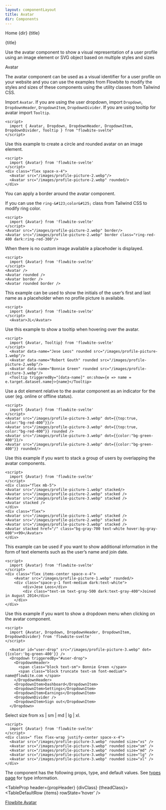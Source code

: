 ```yaml
---
layout: componentLayout
title: Avatar
dir: Components
---
```


<script>
  import { Htwo, ExampleDiv, GitHubSource, CompoDescription, TableProp, TableDefaultRow} from '../utils'
  import { Breadcrumb, BreadcrumbItem, Heading, P, A } from '$lib'

  import alertProp from '../props/Avatar.json'
  // Props table
  export let items = alertProp.props
	let propHeader = ['Name', 'Type', 'Default']

	let divClass='w-full relative overflow-x-auto shadow-md sm:rounded-lg py-4'
  let theadClass ='text-xs text-gray-700 uppercase bg-gray-50 dark:bg-gray-700 dark:text-white'

  let name;
</script>

<Breadcrumb class="pb-8">
  <BreadcrumbItem href="/" home >Home</BreadcrumbItem>
  <BreadcrumbItem>{dir}</BreadcrumbItem>
  <BreadcrumbItem>{title}</BreadcrumbItem>
</Breadcrumb>

<Heading class="mb-2" tag="h1" customSize="text-3xl">{title}</Heading>


<CompoDescription>Use the avatar component to show a visual representation of a user profile using an image element or SVG object based on multiple styles and sizes</CompoDescription>

<ExampleDiv>
<GitHubSource href="avatar/Avatar.svelte">Avatar</GitHubSource>
</ExampleDiv>

The avatar component can be used as a visual identifier for a user profile on your website and you can use the examples from Flowbite to modify the styles and sizes of these components using the utility classes from Tailwind CSS.

<Htwo label="Setup" />

Import `Avatar`.
If you are using the user dropdown, import `Dropdown`, `DropdownHeader`, `DropdownItem`, `DropdownDivider`.
If you are using tooltip for avatar import `Tooltip`.

```svelte
<script>
  import { Avatar, Dropdown, DropdownHeader, DropdownItem, DropdownDivider, Tooltip } from "flowbite-svelte"
</script>
```

<Htwo label="Default avatar" />

Use this example to create a circle and rounded avatar on an image element.

```svelte example class="flex flex-col gap-4" hideScript
<script>
  import {Avatar} from 'flowbite-svelte'
</script>
<div class="flex space-x-4">
  <Avatar src="/images/profile-picture-2.webp"/>
  <Avatar src="/images/profile-picture-2.webp" rounded/>
</div>
```

<Htwo label="Bordered" />

You can apply a border around the avatar component.

If you can use the `ring-&#123;color&#125;` class from Tailwind CSS to modify ring color.

```svelte example class="flex gap-4" hideScript
<script>
  import {Avatar} from 'flowbite-svelte'
</script>
<Avatar src="/images/profile-picture-2.webp" border/>
<Avatar src="/images/profile-picture-2.webp" border class="ring-red-400 dark:ring-red-300"/>
```

<Htwo label="Placeholder" />

When there is no custom image available a placehoder is displayed.

```svelte example class="flex gap-4" hideScript
<script>
  import {Avatar} from 'flowbite-svelte'
</script>
<Avatar />
<Avatar rounded />
<Avatar border />
<Avatar rounded border />
```

<Htwo label="Placeholder initials" />

This example can be used to show the initials of the user’s first and last name as a placeholder when no profile picture is available.

```svelte example class="flex flex-col gap-4" hideScript
<script>
  import {Avatar} from 'flowbite-svelte'
</script>
  <Avatar>JL</Avatar>
```

<Htwo label="Avatar tooltip" />

Use this example to show a tooltip when hovering over the avatar.

```svelte example class="flex gap-4"
<script>
  import {Avatar, Tooltip} from 'flowbite-svelte'
</script>
  <Avatar data-name="Jese Leos" rounded src="/images/profile-picture-1.webp"/>
  <Avatar data-name="Robert Gouth" rounded src="/images/profile-picture-2.webp"/>
  <Avatar data-name="Bonnie Green" rounded src="/images/profile-picture-3.webp"/>
  <Tooltip triggeredBy="[data-name]" on:show={e => name = e.target.dataset.name}>{name}</Tooltip>
```

<Htwo label="Dot indicator" />

Use a dot element relative to the avatar component as an indicator for the user (eg. online or offline status).

```svelte example class="flex gap-4" hideScript
<script>
  import {Avatar} from 'flowbite-svelte'
</script>
<Avatar src="/images/profile-picture-3.webp" dot={{top:true, color:"bg-red-400"}}/>
<Avatar src="/images/profile-picture-3.webp" dot={{top:true, color:"bg-red-400"}} rounded />
<Avatar src="/images/profile-picture-3.webp" dot={{color:"bg-green-400"}}/>
<Avatar src="/images/profile-picture-3.webp" dot={{color:"bg-green-400"}} rounded/>
```

<Htwo label="Stacked" />

Use this example if you want to stack a group of users by overlapping the avatar components.

```svelte example class="flex flex-col gap-4" hideScript
<script>
  import {Avatar} from 'flowbite-svelte'
</script>
<div class="flex mb-5">
<Avatar src="/images/profile-picture-1.webp" stacked/>
<Avatar src="/images/profile-picture-2.webp" stacked />
<Avatar src="/images/profile-picture-3.webp" stacked />
<Avatar stacked />
</div>
<div class="flex">
<Avatar src="/images/profile-picture-1.webp" stacked />
<Avatar src="/images/profile-picture-2.webp" stacked />
<Avatar src="/images/profile-picture-3.webp" stacked />
<Avatar stacked href="/" class="bg-gray-700 text-white hover:bg-gray-600">+99</Avatar>
</div>
```

<Htwo label="Avatar text" />

This example can be used if you want to show additional information in the form of text elements such as the user’s name and join date.

```svelte example class="flex flex-col gap-4" hideScript
<script>
  import {Avatar} from 'flowbite-svelte'
</script>
<div class="flex items-center space-x-4">
    <Avatar src="/images/profile-picture-1.webp" rounded/>
    <div class="space-y-1 font-medium dark:text-white">
        <div>Jese Leos</div>
        <div class="text-sm text-gray-500 dark:text-gray-400">Joined in August 2014</div>
    </div>
</div>
```

<Htwo label="User dropdown" />

Use this example if you want to show a dropdown menu when clicking on the avatar component.

```svelte example class="flex justify-center h-96"
<script>
  import {Avatar, Dropdown, DropdownHeader, DropdownItem, DropdownDivider} from 'flowbite-svelte'
</script>

  <Avatar id="user-drop" src="/images/profile-picture-3.webp" dot={{color:'bg-green-400'}} />
  <Dropdown triggeredBy="#user-drop">
    <DropdownHeader>
      <span class="block text-sm"> Bonnie Green </span>
      <span class="block truncate text-sm font-medium"> name@flowbite.com </span>
    </DropdownHeader>
    <DropdownItem>Dashboard</DropdownItem>
    <DropdownItem>Settings</DropdownItem>
    <DropdownItem>Earnings</DropdownItem>
    <DropdownDivider />
    <DropdownItem>Sign out</DropdownItem>
  </Dropdown>
```

<Htwo label="Sizes" />

Select size from  xs | sm | md | lg | xl.

```svelte example class="flex flex-col gap-4" hideScript
<script>
  import {Avatar} from 'flowbite-svelte'
</script>
<div class=" flex flex-wrap justify-center space-x-4">
  <Avatar src="/images/profile-picture-3.webp" rounded size="xs" />
  <Avatar src="/images/profile-picture-3.webp" rounded size="sm" />
  <Avatar src="/images/profile-picture-3.webp" rounded size="md" />
  <Avatar src="/images/profile-picture-3.webp" rounded size="lg" />
  <Avatar src="/images/profile-picture-3.webp" rounded size="xl" />
</div>
```

<Htwo label="Props" />

The component has the following props, type, and default values. See <a href="/pages/types">types 
 page</a> for type information.

<TableProp header={propHeader} {divClass} {theadClass}>
<TableDefaultRow {items} rowState='hover' />
</TableProp>

<Htwo label="References" />

<P>
  <A href="https://flowbite.com/docs/components/avatar/" target="_blank" class="link">
  Flowbite Avatar
  </A>
</P>
